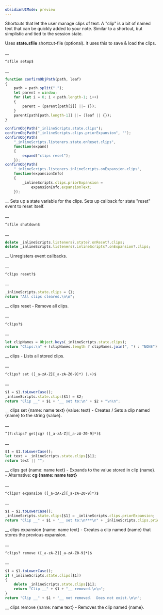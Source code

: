 ```yaml
---
obsidianUIMode: preview
---
```


Shortcuts that let the user manage clips of text.  A "clip" is a bit of named text that can be quickly added to your note.  Similar to a shortcut, but simplistic and tied to the session state.

Uses __state.sfile__ shortcut-file (optional).
It uses this to save & load the clips.


__
```
^sfile setup$
```
__
```js
function confirmObjPath(path, leaf)
{
    path = path.split(".");
    let parent = window;
    for (let i = 0; i < path.length-1; i++)
    {
        parent = (parent[path[i]] ||= {});
    }
    parent[path[path.length-1]] ||= (leaf || {});
}

confirmObjPath("_inlineScripts.state.clips");
confirmObjPath("_inlineScripts.clips.priorExpansion", "");
confirmObjPath(
	"_inlineScripts.listeners.state.onReset.clips",
	function(expand)
	{
		expand("clips reset");
	});
confirmObjPath(
	"_inlineScripts.listeners.inlineScripts.onExpansion.clips",
	function(expansionInfo)
	{
		_inlineScripts.clips.priorExpansion =
			expansionInfo.expansionText;
	});
```
__
Sets up a state variable for the clips.  Sets up callback for state "reset" event to reset itself.


__
```
^sfile shutdown$
```
__
```js
delete _inlineScripts.listeners?.state?.onReset?.clips;
delete _inlineScripts.listeners?.inlineScripts?.onExpansion?.clips;
```
__
Unregisters event callbacks.


__
```
^clips reset?$
```
__
```js
_inlineScripts.state.clips = {};
return "All clips cleared.\n\n";
```
__
clips reset - Remove all clips.


__
```
^clips?$
```
__
```js
let clipNames = Object.keys(_inlineScripts.state.clips);
return "Clips:\n" + (clipNames.length ? clipNames.join(", ") : "NONE") + "\n\n";
```
__
clips - Lists all stored clips.


__
```
^clips? set ([_a-zA-Z][_a-zA-Z0-9]*) (.+)$
```
__
```js
$1 = $1.toLowerCase();
_inlineScripts.state.clips[$1] = $2;
return "Clip __" + $1 + "__ set to:\n" + $2 + "\n\n";
```
__
clips set {name: name text} {value: text} - Creates / Sets a clip named {name} to the string {value}.


__
```
^(?:clips? get|cg) ([_a-zA-Z][_a-zA-Z0-9]*)$
```
__
```js
$1 = $1.toLowerCase();
let text = _inlineScripts.state.clips[$1];
return text || "";
```
__
clips get {name: name text} - Expands to the value stored in clip {name}.
	- Alternative: __cg {name: name text}__


__
```
^clips? expansion ([_a-zA-Z][_a-zA-Z0-9]*)$
```
__
```js
$1 = $1.toLowerCase();
_inlineScripts.state.clips[$1] = _inlineScripts.clips.priorExpansion;
return "Clip __" + $1 + "__ set to:\n***\n" + _inlineScripts.clips.priorExpansion + "\n***\n\n";
```
__
clips expansion {name: name text} - Creates a clip named {name} that stores the previous expansion.


__
```
^clips? remove ([_a-zA-Z][_a-zA-Z0-9]*)$
```
__
```js
$1 = $1.toLowerCase();
if (_inlineScripts.state.clips[$1])
{
	delete _inlineScripts.state.clips[$1];
	return "Clip __" + $1 + "__ removed.\n\n";
}
return "Clip __" + $1 + "__ not removed.  Does not exist.\n\n";
```
__
clips remove {name: name text} - Removes the clip named {name}.
